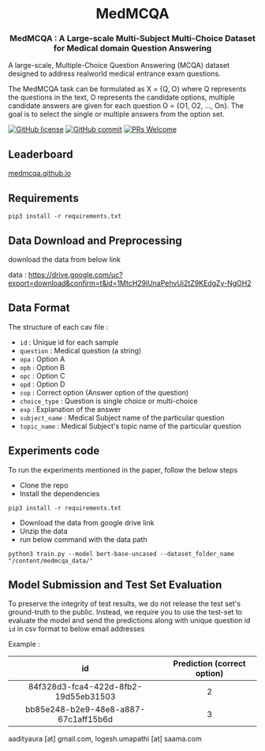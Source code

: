 <h1 align="center">MedMCQA </h1>

<h3 align="center">MedMCQA : A Large-scale Multi-Subject Multi-Choice Dataset for Medical domain Question Answering</h3>

A large-scale, Multiple-Choice Question Answering (MCQA) dataset designed to address realworld medical entrance exam questions. 

The MedMCQA task can be formulated as X = {Q, O} where Q represents the questions in the text, O represents the candidate options, multiple candidate answers are given for each question O = {O1, O2, ..., On}. The goal is to select the single or multiple answers from the option set.


[![GitHub license](https://img.shields.io/badge/License-Apache_2.0-blue.svg)](https://opensource.org/licenses/Apache-2.0)
[![GitHub commit](https://img.shields.io/github/last-commit/medmcqa/medmcqa)](https://github.com/medmcqa/medmcqa/commits/main)
[![PRs Welcome](https://img.shields.io/badge/PRs-welcome-brightgreen.svg?style=flat-square)](http://makeapullrequest.com)


## Leaderboard

[medmcqa.github.io](medmcqa.github.io)

## Requirements

`pip3 install -r requirements.txt`


## Data Download and Preprocessing

download the data from below link

data : https://drive.google.com/uc?export=download&confirm=t&id=1MtcH29lUnaPehvUi2tZ9KEdgZy-NgOH2

## Data Format

The structure of each cav file :

- `id`           : Unique id for each sample
- `question`     : Medical question (a string)
- `opa`          : Option A 
- `opb`          : Option B
- `opc`          : Option C
- `opd`          : Option D
- `cop`          : Correct option (Answer option of the question)
- `choice_type`  : Question is single choice or multi-choice
- `exp`          : Explanation of the answer
- `subject_name` : Medical Subject name of the particular question
- `topic_name`   : Medical Subject's topic name of the particular question


## Experiments code

To run the experiments mentioned in the paper, follow the below steps
- Clone the repo
- Install the dependencies 

`pip3 install -r requirements.txt`

- Download the data from google drive link
- Unzip the data
- run below command with the data path

` python3 train.py --model bert-base-uncased --dataset_folder_name "/content/medmcqa_data/" `


## Model Submission and Test Set Evaluation

To preserve the integrity of test results, we do not release the test set's ground-truth to the public. Instead, we require you to
use the test-set to evaluate the model and send the predictions along with unique question id `id` in csv format to below email addresses

Example :

| id    | Prediction (correct option)  | 
| :-------------: |:-------------:|
| 84f328d3-fca4-422d-8fb2-19d55eb31503 |  2  | 
| bb85e248-b2e9-48e8-a887-67c1aff15b6d |  3  | 

aadityaura [at] gmail.com,
logesh.umapathi [at] saama.com
